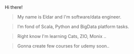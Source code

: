 Hi there!
> My name is Eldar and I'm software/data engineer. 

> I’m fond of Scala, Python and BigData platform tasks.

> Right know I'm learning Cats, ZIO, Monix .. 

> Gonna create few courses for udemy soon..
